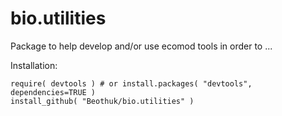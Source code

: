 # bio.utilities

Package to help develop and/or use ecomod tools in order to ...

Installation:

```
require( devtools ) # or install.packages( "devtools", dependencies=TRUE )
install_github( "Beothuk/bio.utilities" ) 
```


